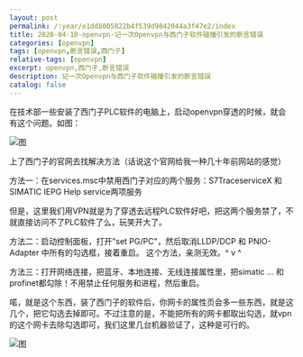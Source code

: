 ```yaml
---
layout: post
permalink: /:year/e1dd8005822b4f539d9842044a3f47e2/index
title: 2020-04-10-openvpn-记一次Openvpn与西门子软件碰撞引发的断言错误
categories: [openvpn]
tags: [openvpn,断言错误,西门子]
relative-tags: [openvpn]
excerpt: openvpn,西门子,断言错误
description: 记一次Openvpn与西门子软件碰撞引发的断言错误
catalog: false
---
```



在技术部一些安装了西门子PLC软件的电脑上，启动openvpn穿透的时候，就会有这个问题。如图：

![图](https://gitee.com/linxingyang/at-2020-10-02-image/raw/master/image/O-openvpn/image/2020-04-10/01.png)

上了西门子的官网去找解决方法（话说这个官网给我一种几十年前网站的感觉）


方法一：在services.msc中禁用西门子对应的两个服务：S7TraceserviceX 和 SIMATIC IEPG Help service两项服务

但是，这里我们用VPN就是为了穿透去远程PLC软件好吧，把这两个服务禁了，不就直接访问不了PLC软件了么，玩笑开大了。


方法二：启动控制面板，打开"set PG/PC"，然后取消LLDP/DCP 和 PNIO-Adapter 中所有的勾选框，接着重启。 这个方法，亲测无效。^ v ^

方法三：打开网络连接，把蓝牙、本地连接、无线连接属性里，把simatic ... 和profinet都勾除！不用禁止任何服务和进程，然后重启。

喏，就是这个东西，装了西门子的软件后，你网卡的属性页会多一些东西，就是这几个，把它勾选去掉即可。不过注意的是，不能把所有的网卡都取出勾选，就vpn的这个网卡去除勾选即可，我们这里几台机器验证了，这种是可行的。

![图](https://gitee.com/linxingyang/at-2020-10-02-image/raw/master/image/O-openvpn/image/2020-04-10/02.png)


